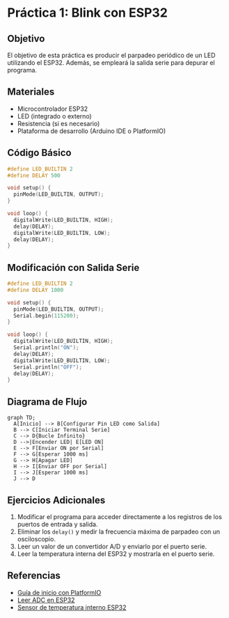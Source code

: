 # Práctica 1: Blink con ESP32

## Objetivo
El objetivo de esta práctica es producir el parpadeo periódico de un LED utilizando el ESP32. Además, se empleará la salida serie para depurar el programa.

## Materiales
- Microcontrolador ESP32
- LED (integrado o externo)
- Resistencia (si es necesario)
- Plataforma de desarrollo (Arduino IDE o PlatformIO)

## Código Básico
```cpp
#define LED_BUILTIN 2
#define DELAY 500

void setup() {
  pinMode(LED_BUILTIN, OUTPUT);
}

void loop() {
  digitalWrite(LED_BUILTIN, HIGH);
  delay(DELAY);
  digitalWrite(LED_BUILTIN, LOW);
  delay(DELAY);
}
```

## Modificación con Salida Serie
```cpp
#define LED_BUILTIN 2
#define DELAY 1000

void setup() {
  pinMode(LED_BUILTIN, OUTPUT);
  Serial.begin(115200);
}

void loop() {
  digitalWrite(LED_BUILTIN, HIGH);
  Serial.println("ON");
  delay(DELAY);
  digitalWrite(LED_BUILTIN, LOW);
  Serial.println("OFF");
  delay(DELAY);
}
```

## Diagrama de Flujo
```mermaid
graph TD;
  A[Inicio] --> B[Configurar Pin LED como Salida]
  B --> C[Iniciar Terminal Serie]
  C --> D{Bucle Infinito}
  D -->|Encender LED| E[LED ON]
  E --> F[Enviar ON por Serial]
  F --> G[Esperar 1000 ms]
  G --> H[Apagar LED]
  H --> I[Enviar OFF por Serial]
  I --> J[Esperar 1000 ms]
  J --> D

```

## Ejercicios Adicionales
1. Modificar el programa para acceder directamente a los registros de los puertos de entrada y salida.
2. Eliminar los `delay()` y medir la frecuencia máxima de parpadeo con un osciloscopio.
3. Leer un valor de un convertidor A/D y enviarlo por el puerto serie.
4. Leer la temperatura interna del ESP32 y mostrarla en el puerto serie.

## Referencias
- [Guía de inicio con PlatformIO](https://electropeak.com/learn/getting-started-with-platformio-ide-to-program-esp32/)
- [Leer ADC en ESP32](https://randomnerdtutorials.com/esp32-adc-analog-read-arduino-ide/)
- [Sensor de temperatura interno ESP32](https://gist.github.com/xxlukas42/7e7e18604f61529b8398f7fcc5785251)


